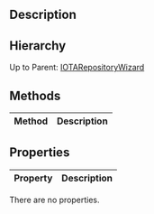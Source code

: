 ## Description

## Hierarchy
Up to Parent: [IOTARepositoryWizard](IOTARepositoryWizard)

## Methods
| Method | Description |
| ------------- | ------------- |

## Properties
| Property | Description |
| ------------- | ------------- |
There are no properties.
